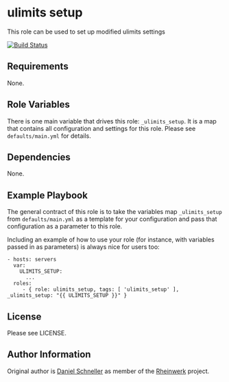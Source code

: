 ulimits setup
=========

This role can be used to set up modified ulimits settings

[![Build Status](https://travis-ci.org/Rheinwerk/ansible-role-ulimits_setup.svg?branch=master)](https://travis-ci.org/Rheinwerk/ansible-role-ulimits_setup)

Requirements
------------

None.

Role Variables
--------------

There is one main variable that drives this role: `_ulimits_setup`. It is a map that contains all configuration and settings for this role.
Please see `defaults/main.yml` for details.

Dependencies
------------

None.


Example Playbook
----------------

The general contract of this role is to take the variables map `_ulimits_setup` from `defaults/main.yml` as a template for your configuration and pass that configuration as a parameter to this role.

Including an example of how to use your role (for instance, with variables passed in as parameters) is always nice for users too:

    - hosts: servers
      var:
        ULIMITS_SETUP:
          ...
      roles:
         - { role: ulimits_setup, tags: [ 'ulimits_setup' ], _ulimits_setup: "{{ ULIMITS_SETUP }}" }

License
-------

Please see LICENSE.

Author Information
------------------

Original author is [Daniel Schneller](https://github.com/dschneller) as member of the [Rheinwerk](https://github.com/Rheinwerk) project.

